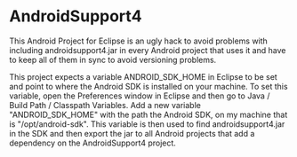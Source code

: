 AndroidSupport4
===============

This Android Project for Eclipse is an ugly hack to avoid problems
with including androidsupport4.jar in every Android project that uses
it and have to keep all of them in sync to avoid versioning problems.

This project expects a variable ANDROID_SDK_HOME in Eclipse to be set
and point to where the Android SDK is installed on your machine.  To
set this variable, open the Preferences window in Eclipse and then go
to Java / Build Path / Classpath Variables.  Add a new variable
"ANDROID_SDK_HOME" with the path the Android SDK, on my machine that
is "/opt/android-sdk".  This variable is then used to find
androidsupport4.jar in the SDK and then export the jar to all Android
projects that add a dependency on the AndroidSupport4 project.

